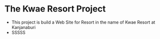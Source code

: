 # The Kwae Resort Project
* This project is build a Web Site for Resort in the name of Kwae Resort at Kanjanaburi 
* SSSSS
